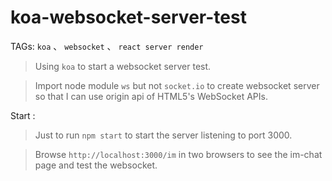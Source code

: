 # koa-websocket-server-test

TAGs: `koa` 、 `websocket` 、 `react server render`

> Using `koa` to start a websocket server test.

> Import node module `ws` but not `socket.io` to create websocket server so that I can use origin api of HTML5's WebSocket APIs.

Start :

> Just to run `npm start` to start the server listening to port 3000.

> Browse `http://localhost:3000/im` in two browsers to see the im-chat page and test the websocket.

